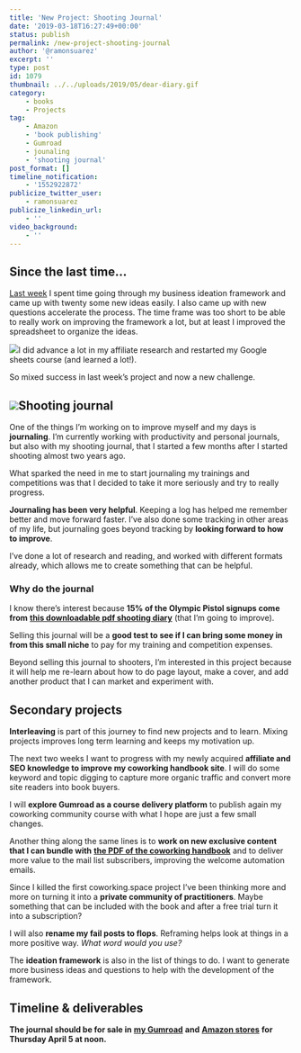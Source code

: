 ```yaml
---
title: 'New Project: Shooting Journal'
date: '2019-03-18T16:27:49+00:00'
status: publish
permalink: /new-project-shooting-journal
author: '@ramonsuarez'
excerpt: ''
type: post
id: 1079
thumbnail: ../../uploads/2019/05/dear-diary.gif
category:
    - books
    - Projects
tag:
    - Amazon
    - 'book publishing'
    - Gumroad
    - jounaling
    - 'shooting journal'
post_format: []
timeline_notification:
    - '1552922872'
publicize_twitter_user:
    - ramonsuarez
publicize_linkedin_url:
    - ''
video_background:
    - ''
---
```

Since the last time… 
---------------------

[Last week](https://ramonsuarez.com/new-project-business-idea-sprint/) I spent time going through my business ideation framework and came up with twenty some new ideas easily. I also came up with new questions accelerate the process. The time frame was too short to be able to really work on improving the framework a lot, but at least I improved the spreadsheet to organize the ideas.

![](https://ramonsuarez.com/wp-content/uploads/2019/03/ideation-framework-tabs.png)I did advance a lot in my affiliate research and restarted my Google sheets course (and learned a lot!).

So mixed success in last week’s project and now a new challenge.

![](https://ramonsuarez.com/wp-content/uploads/2019/03/journal.png)Shooting journal
----------------

One of the things I’m working on to improve myself and my days is **journaling**. I’m currently working with productivity and personal journals, but also with my shooting journal, that I started a few months after I started shooting almost two years ago.

What sparked the need in me to start journaling my trainings and competitions was that I decided to take it more seriously and try to really progress.

**Journaling has been very helpful**. Keeping a log has helped me remember better and move forward faster. I’ve also done some tracking in other areas of my life, but journaling goes beyond tracking by **looking forward to how to improve**.

I’ve done a lot of research and reading, and worked with different formats already, which allows me to create something that can be helpful.

### Why do the journal

I know there’s interest because **15% of the Olympic Pistol signups come from** [**this downloadable pdf shooting diary**](https://www.olympicpistol.com/pistol-shooting-diary-journal/) (that I’m going to improve).

Selling this journal will be a **good test to see if I can bring some money in from this small niche** to pay for my training and competition expenses.

Beyond selling this journal to shooters, I’m interested in this project because it will help me re-learn about how to do page layout, make a cover, and add another product that I can market and experiment with.

Secondary projects
------------------

**Interleaving** is part of this journey to find new projects and to learn. Mixing projects improves long term learning and keeps my motivation up.

The next two weeks I want to progress with my newly acquired **affiliate and SEO knowledge to improve my coworking handbook site**. I will do some keyword and topic digging to capture more organic traffic and convert more site readers into book buyers.

I will **explore Gumroad as a course delivery platform** to publish again my coworking community course with what I hope are just a few small changes.

Another thing along the same lines is to **work on new exclusive content that I can bundle with** [**the PDF of the coworking handbook**](https://gumroad.com/l/coworkinghandbook) and to deliver more value to the mail list subscribers, improving the welcome automation emails.

Since I killed the first coworking.space project I’ve been thinking more and more on turning it into a **private community of practitioners**. Maybe something that can be included with the book and after a free trial turn it into a subscription?

I will also **rename my fail posts to flops**. Reframing helps look at things in a more positive way. *What word would you use?*

The **ideation framework** is also in the list of things to do. I want to generate more business ideas and questions to help with the development of the framework.

Timeline &amp; deliverables
---------------------------

**The journal should be for sale in** [**my Gumroad**](https://gumroad.com/ramonsuarez) **and** [**Amazon stores**](https://www.amazon.com/shop/ramonsuarez) **for Thursday April 5 at noon.**